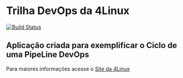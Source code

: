# Trilha DevOps da 4Linux

<!-- Altere a Flag abaixo com sua URL do Travis -->
[![Build Status](https://travis-ci.com/cristianorbfaria/DevOpsLab-HelloWorld.svg?branch=master)](https://travis-ci.com/cristianorbfaria/DevOpsLab-HelloWorld)

## Aplicação criada para exemplificar o Ciclo de uma PipeLine DevOps


Para maiores informações acesse o [Site da 4Linux](https://www.4linux.com.br/cursos/devops)

